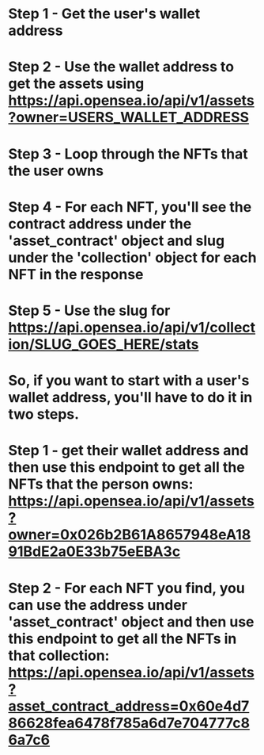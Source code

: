 # Step 1 - Get the user's wallet address

# Step 2 - Use the wallet address to get the assets using https://api.opensea.io/api/v1/assets?owner=USERS_WALLET_ADDRESS

# Step 3 - Loop through the NFTs that the user owns

# Step 4 - For each NFT, you'll see the contract address under the 'asset_contract' object and slug under the 'collection' object for each NFT in the response

# Step 5 - Use the slug for https://api.opensea.io/api/v1/collection/SLUG_GOES_HERE/stats

# So, if you want to start with a user's wallet address, you'll have to do it in two steps.

# Step 1 - get their wallet address and then use this endpoint to get all the NFTs that the person owns: https://api.opensea.io/api/v1/assets?owner=0x026b2B61A8657948eA1891BdE2a0E33b75eEBA3c

# Step 2 - For each NFT you find, you can use the address under 'asset_contract' object and then use this endpoint to get all the NFTs in that collection: https://api.opensea.io/api/v1/assets?asset_contract_address=0x60e4d786628fea6478f785a6d7e704777c86a7c6
